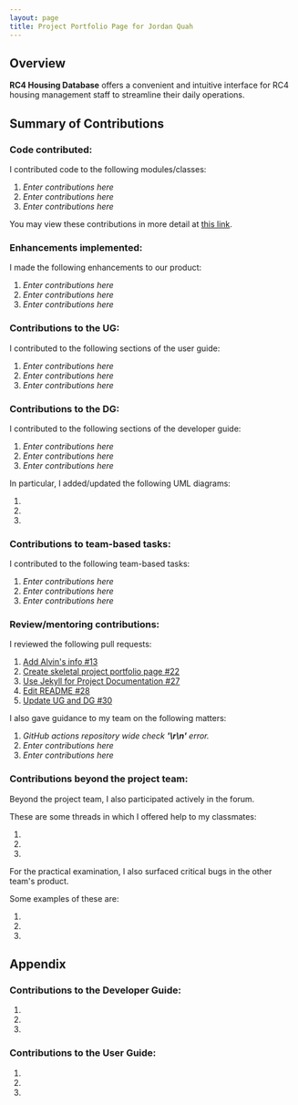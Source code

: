 ```yaml
---
layout: page
title: Project Portfolio Page for Jordan Quah
---
```


## Overview

**RC4 Housing Database** offers a convenient and intuitive interface for RC4 housing management staff to streamline their daily operations.
## Summary of Contributions

### Code contributed:

I contributed code to the following modules/classes:
1. *Enter contributions here*
2. *Enter contributions here*
3. *Enter contributions here*

You may view these contributions in more detail at [this link](https://nus-cs2103-ay2223s1.github.io/tp-dashboard/?search=jq1836&breakdown=true).

### Enhancements implemented:

I made the following enhancements to our product:
1. *Enter contributions here*
2. *Enter contributions here*
3. *Enter contributions here*

### Contributions to the UG:

I contributed to the following sections of the user guide:
1. *Enter contributions here*
2. *Enter contributions here*
3. *Enter contributions here*

### Contributions to the DG:

I contributed to the following sections of the developer guide:
1. *Enter contributions here*
2. *Enter contributions here*
3. *Enter contributions here*

In particular, I added/updated the following UML diagrams:
1. []()
2. []()
3. []()

<!-- Provide links to the diagrams in the appendix at the bottom of the page -->

### Contributions to team-based tasks:

I contributed to the following team-based tasks:
1. *Enter contributions here*
2. *Enter contributions here*
3. *Enter contributions here*

### Review/mentoring contributions:

I reviewed the following pull requests:
1. [Add Alvin's info #13](https://github.com/AY2223S1-CS2103T-W12-3/tp/pull/13)
2. [Create skeletal project portfolio page #22](https://github.com/AY2223S1-CS2103T-W12-3/tp/pull/22)
3. [Use Jekyll for Project Documentation #27](https://github.com/AY2223S1-CS2103T-W12-3/tp/pull/27)
4. [Edit README #28](https://github.com/AY2223S1-CS2103T-W12-3/tp/pull/28)
5. [Update UG and DG #30](https://github.com/AY2223S1-CS2103T-W12-3/tp/pull/30)

I also gave guidance to my team on the following matters:
1. *GitHub actions repository wide check **'\r\n'** error.*
2. *Enter contributions here*
3. *Enter contributions here*

### Contributions beyond the project team:

Beyond the project team, I also participated actively in the forum.

These are some threads in which I offered help to my classmates:
1. []()
2. []()
3. []()

<!-- Provide links to the threads here -->

For the practical examination, I also surfaced critical bugs in the other team's product.

Some examples of these are:
1. []()
2. []()
3. []()

## Appendix

### Contributions to the Developer Guide:

1. ![]()
2. ![]()
3. ![]()

<!-- Embed the diagrams here -->

### Contributions to the User Guide:

1. ![]()
2. ![]()
3. ![]()

<!-- Embed the diagrams here -->
